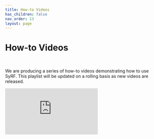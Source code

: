 ```yaml
---
title: How-to Videos
has_children: false
nav_order: 13
layout: page
---
```


# How-to Videos

<br/>

We are producing a series of how-to videos demonstrating how to use SyRF. This playlist will be updated on a rolling basis as new videos are released. 

<!---Link to youtube playlist:--->
<div class="youtube-wrapper">
    <iframe src="https://www.youtube.com/embed/videoseries?list=PLT9yacSnQZW85roKzVqoC11OiXm9pob-4" 
            title="YouTube video player" 
            frameborder="0" 
            allow="accelerometer; autoplay; clipboard-write; encrypted-media; gyroscope; picture-in-picture; web-share" 
            allowfullscreen>
    </iframe>
</div>
